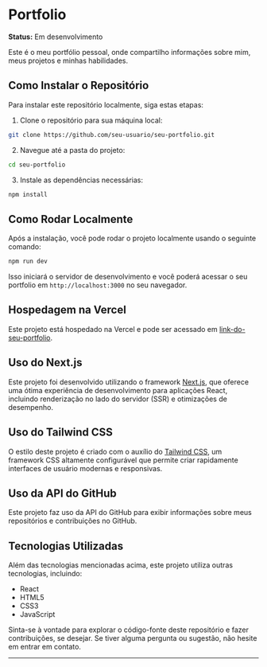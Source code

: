 # Portfolio

**Status:** Em desenvolvimento

Este é o meu portfólio pessoal, onde compartilho informações sobre mim, meus projetos e minhas habilidades.

## Como Instalar o Repositório

Para instalar este repositório localmente, siga estas etapas:

1. Clone o repositório para sua máquina local:

```bash
git clone https://github.com/seu-usuario/seu-portfolio.git
```

2. Navegue até a pasta do projeto:

```bash
cd seu-portfolio
```

3. Instale as dependências necessárias:

```bash
npm install
```

## Como Rodar Localmente

Após a instalação, você pode rodar o projeto localmente usando o seguinte comando:

```bash
npm run dev
```

Isso iniciará o servidor de desenvolvimento e você poderá acessar o seu portfolio em `http://localhost:3000` no seu navegador.

## Hospedagem na Vercel

Este projeto está hospedado na Vercel e pode ser acessado em [link-do-seu-portfolio](https://seu-portfolio.vercel.app/).

## Uso do Next.js

Este projeto foi desenvolvido utilizando o framework [Next.js](https://nextjs.org/), que oferece uma ótima experiência de desenvolvimento para aplicações React, incluindo renderização no lado do servidor (SSR) e otimizações de desempenho.

## Uso do Tailwind CSS

O estilo deste projeto é criado com o auxílio do [Tailwind CSS](https://tailwindcss.com/), um framework CSS altamente configurável que permite criar rapidamente interfaces de usuário modernas e responsivas.

## Uso da API do GitHub

Este projeto faz uso da API do GitHub para exibir informações sobre meus repositórios e contribuições no GitHub.

## Tecnologias Utilizadas

Além das tecnologias mencionadas acima, este projeto utiliza outras tecnologias, incluindo:

- React
- HTML5
- CSS3
- JavaScript

Sinta-se à vontade para explorar o código-fonte deste repositório e fazer contribuições, se desejar. Se tiver alguma pergunta ou sugestão, não hesite em entrar em contato.

---